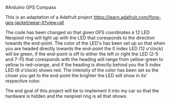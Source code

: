 #Arduino GPS Compass

This is an adaptation of a Adafruit project https://learn.adafruit.com/flora-gps-jacket/wear-it?view=all

The code has been changed so that given GPS coordinates a 12 LED Neopixel ring will light up with the LED that coresponds to the direction towards the end-point. The color of the LED's has been set up so that when you are headed directly towards the end-point the 0 index LED (12 o'clock) will be green, if the end-point is off to either the left or right the LED (2-5 and 7-11) that coresponds with the heading will range from yellow-green to yellow to red-orange, and if the heading is directly behind you the 5 index LED (6 o'clock) shows red. The intensity of the color has been set so the closer you get to the end-point the brighter the LED will show in its' respective color.

The end goal of this project will be to implement it into my car so that the hardware is hidden and the neopixel ring is all that shows.
